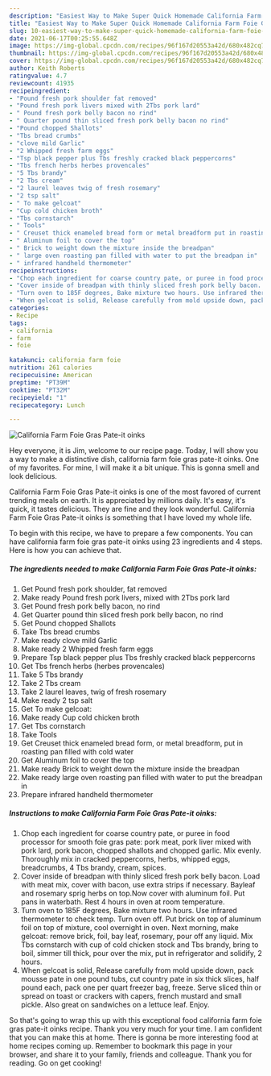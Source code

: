 ```yaml
---
description: "Easiest Way to Make Super Quick Homemade California Farm Foie Gras Pate-it oinks"
title: "Easiest Way to Make Super Quick Homemade California Farm Foie Gras Pate-it oinks"
slug: 10-easiest-way-to-make-super-quick-homemade-california-farm-foie-gras-pate-it-oinks
date: 2021-06-17T00:25:55.648Z
image: https://img-global.cpcdn.com/recipes/96f167d20553a42d/680x482cq70/california-farm-foie-gras-pate-it-oinks-recipe-main-photo.jpg
thumbnail: https://img-global.cpcdn.com/recipes/96f167d20553a42d/680x482cq70/california-farm-foie-gras-pate-it-oinks-recipe-main-photo.jpg
cover: https://img-global.cpcdn.com/recipes/96f167d20553a42d/680x482cq70/california-farm-foie-gras-pate-it-oinks-recipe-main-photo.jpg
author: Keith Roberts
ratingvalue: 4.7
reviewcount: 41935
recipeingredient:
- "Pound fresh pork shoulder fat removed"
- "Pound fresh pork livers mixed with 2Tbs pork lard"
- " Pound fresh pork belly bacon no rind"
- " Quarter pound thin sliced fresh pork belly bacon no rind"
- "Pound chopped Shallots"
- "Tbs bread crumbs"
- "clove mild Garlic"
- "2 Whipped fresh farm eggs"
- "Tsp black pepper plus Tbs freshly cracked black peppercorns"
- "Tbs french herbs herbes provencales"
- "5 Tbs brandy"
- "2 Tbs cream"
- "2 laurel leaves twig of fresh rosemary"
- "2 tsp salt"
- " To make gelcoat"
- "Cup cold chicken broth"
- "Tbs cornstarch"
- " Tools"
- " Creuset thick enameled bread form or metal breadform put in roasting pan filled with cold water"
- " Aluminum foil to cover the top"
- " Brick to weight down the mixture inside the breadpan"
- " large oven roasting pan filled with water to put the breadpan in"
- " infrared handheld thermometer"
recipeinstructions:
- "Chop each ingredient for coarse country pate, or puree in food processor for smooth foie gras pate: pork meat, pork liver mixed with pork lard, pork bacon, chopped shallots and chopped garlic. Mix evenly. Thoroughly mix in cracked peppercorns, herbs, whipped eggs, breadcrumbs, 4 Tbs brandy, cream, spices."
- "Cover inside of breadpan with thinly sliced fresh pork belly bacon. Load with meat mix, cover with bacon, use extra strips if necessary. Bayleaf and rosemary sprig herbs on top.Now cover with aluminum foil. Put pans in waterbath. Rest 4 hours in oven at room temperature."
- "Turn oven to 185F degrees, Bake mixture two hours. Use infrared thermometer to check temp. Turn oven off. Put brick on top of aluminum foil on top of mixture, cool overnight in oven. Next morning, make gelcoat: remove brick, foil, bay leaf, rosemary, pour off any liquid. Mix Tbs cornstarch with cup of cold chicken stock and Tbs brandy, bring to boil, simmer till thick, pour over the mix, put in refrigerator and solidify, 2 hours."
- "When gelcoat is solid, Release carefully from mold upside down, pack mousse pate in one pound tubs, cut country pate in six thick slices, half pound each, pack one per quart freezer bag, freeze. Serve sliced thin or spread on toast or crackers with capers, french mustard and small pickle. Also great on sandwiches on a lettuce leaf. Enjoy."
categories:
- Recipe
tags:
- california
- farm
- foie

katakunci: california farm foie 
nutrition: 261 calories
recipecuisine: American
preptime: "PT39M"
cooktime: "PT32M"
recipeyield: "1"
recipecategory: Lunch

---
```



![California Farm Foie Gras Pate-it oinks](https://img-global.cpcdn.com/recipes/96f167d20553a42d/680x482cq70/california-farm-foie-gras-pate-it-oinks-recipe-main-photo.jpg)

Hey everyone, it is Jim, welcome to our recipe page. Today, I will show you a way to make a distinctive dish, california farm foie gras pate-it oinks. One of my favorites. For mine, I will make it a bit unique. This is gonna smell and look delicious.

California Farm Foie Gras Pate-it oinks is one of the most favored of current trending meals on earth. It is appreciated by millions daily. It's easy, it's quick, it tastes delicious. They are fine and they look wonderful. California Farm Foie Gras Pate-it oinks is something that I have loved my whole life.




To begin with this recipe, we have to prepare a few components. You can have california farm foie gras pate-it oinks using 23 ingredients and 4 steps. Here is how you can achieve that.

<!--inarticleads1-->

##### The ingredients needed to make California Farm Foie Gras Pate-it oinks:

1. Get Pound fresh pork shoulder, fat removed
1. Make ready Pound fresh pork livers, mixed with 2Tbs pork lard
1. Get  Pound fresh pork belly bacon, no rind
1. Get  Quarter pound thin sliced fresh pork belly bacon, no rind
1. Get Pound chopped Shallots
1. Take Tbs bread crumbs
1. Make ready clove mild Garlic
1. Make ready 2 Whipped fresh farm eggs
1. Prepare Tsp black pepper plus Tbs freshly cracked black peppercorns
1. Get Tbs french herbs (herbes provencales)
1. Take 5 Tbs brandy
1. Take 2 Tbs cream
1. Take 2 laurel leaves, twig of fresh rosemary
1. Make ready 2 tsp salt
1. Get  To make gelcoat:
1. Make ready Cup cold chicken broth
1. Get Tbs cornstarch
1. Take  Tools
1. Get  Creuset thick enameled bread form, or metal breadform, put in roasting pan filled with cold water
1. Get  Aluminum foil to cover the top
1. Make ready  Brick to weight down the mixture inside the breadpan
1. Make ready  large oven roasting pan filled with water to put the breadpan in
1. Prepare  infrared handheld thermometer




<!--inarticleads2-->

##### Instructions to make California Farm Foie Gras Pate-it oinks:

1. Chop each ingredient for coarse country pate, or puree in food processor for smooth foie gras pate: pork meat, pork liver mixed with pork lard, pork bacon, chopped shallots and chopped garlic. Mix evenly. Thoroughly mix in cracked peppercorns, herbs, whipped eggs, breadcrumbs, 4 Tbs brandy, cream, spices.
1. Cover inside of breadpan with thinly sliced fresh pork belly bacon. Load with meat mix, cover with bacon, use extra strips if necessary. Bayleaf and rosemary sprig herbs on top.Now cover with aluminum foil. Put pans in waterbath. Rest 4 hours in oven at room temperature.
1. Turn oven to 185F degrees, Bake mixture two hours. Use infrared thermometer to check temp. Turn oven off. Put brick on top of aluminum foil on top of mixture, cool overnight in oven. Next morning, make gelcoat: remove brick, foil, bay leaf, rosemary, pour off any liquid. Mix Tbs cornstarch with cup of cold chicken stock and Tbs brandy, bring to boil, simmer till thick, pour over the mix, put in refrigerator and solidify, 2 hours.
1. When gelcoat is solid, Release carefully from mold upside down, pack mousse pate in one pound tubs, cut country pate in six thick slices, half pound each, pack one per quart freezer bag, freeze. Serve sliced thin or spread on toast or crackers with capers, french mustard and small pickle. Also great on sandwiches on a lettuce leaf. Enjoy.




So that's going to wrap this up with this exceptional food california farm foie gras pate-it oinks recipe. Thank you very much for your time. I am confident that you can make this at home. There is gonna be more interesting food at home recipes coming up. Remember to bookmark this page in your browser, and share it to your family, friends and colleague. Thank you for reading. Go on get cooking!
